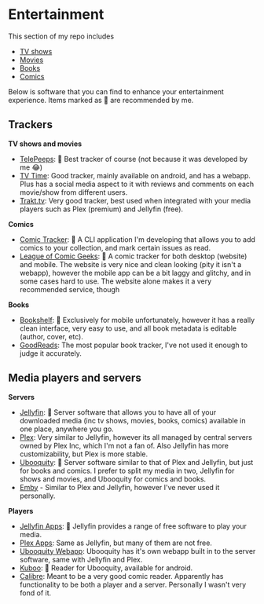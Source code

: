 Entertainment
=====================

This section of my repo includes

- [TV shows](https://github.com/crxssed7/crxssed7/blob/main/Entertainment/tv-shows.md)
- [Movies](https://github.com/crxssed7/crxssed7/blob/main/Entertainment/movies.md)
- [Books](https://github.com/crxssed7/crxssed7/blob/main/Entertainment/books.md)
- [Comics](https://github.com/crxssed7/crxssed7/blob/main/Entertainment/comics.md)

Below is software that you can find to enhance your entertainment experience. Items marked as 👑 are recommended by me.

## Trackers
**TV shows and movies**

- [TelePeeps](https://kitric.github.io/projects/telepeeps.html): 👑 Best tracker of course (not because it was developed by me 😂)
- [TV Time](https://www.tvtime.com): Good tracker, mainly available on android, and has a webapp. Plus has a social media aspect to it with reviews and comments on each movie/show from different users.
- [Trakt.tv](https://trakt.tv): Very good tracker, best used when integrated with your media players such as Plex (premium) and Jellyfin (free).

**Comics**
- [Comic Tracker](https://github.com/crxssed7/comics-cli): 👑 A CLI application I'm developing that allows you to add comics to your collection, and mark certain issues as read.
- [League of Comic Geeks](https://leagueofcomicgeeks.com/): 👑 A comic tracker for both desktop (website) and mobile. The website is very nice and clean looking (pity it isn't a webapp), however the mobile app can be a bit laggy and glitchy, and in some cases hard to use. The website alone makes it a very recommended service, though

**Books**
- [Bookshelf](https://www.bookshelfapp.info): 👑 Exclusively for mobile unfortunately, however it has a really clean interface, very easy to use, and all book metadata is editable (author, cover, etc).
- [GoodReads](https://www.goodreads.com): The most popular book tracker, I've not used it enough to judge it accurately.

## Media players and servers
**Servers**

- [Jellyfin](https://jellyfin.org): 👑 Server software that allows you to have all of your downloaded media (inc tv shows, movies, books, comics) available in one place, anywhere you go.
- [Plex](https://www.plex.tv/en-gb/): Very similar to Jellyfin, however its all managed by central servers owned by Plex Inc, which I'm not a fan of. Also Jellyfin has more customizability, but Plex is more stable. 
- [Ubooquity](https://vaemendis.net/ubooquity/): 👑 Server software similar to that of Plex and Jellyfin, but just for books and comics. I prefer to split my media in two, Jellyfin for shows and movies, and Ubooquity for comics and books.
- [Emby](https://emby.media/) - Similar to Plex and Jellyfin, however I've never used it personally.

**Players**

- [Jellyfin Apps](https://jellyfin.org/clients/): 👑 Jellyfin provides a range of free software to play your media.
- [Plex Apps](https://www.plex.tv/en-gb/media-server-downloads/#plex-app): Same as Jellyfin, but many of them are not free.
- [Ubooquity Webapp](https://vaemendis.net/ubooquity/): Ubooquity has it's own webapp built in to the server software, same with Jellyfin and Plex.
- [Kuboo](https://play.google.com/store/apps/details?id=com.sethchhim.kuboo&hl=en_GB&gl=US): 👑 Reader for Ubooquity, available for android.
- [Calibre](https://calibre-ebook.com/): Meant to be a very good comic reader. Apparently has functionality to be both a player and a server. Personally I wasn't very fond of it.
